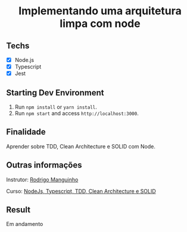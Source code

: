 <h1 align="center">
Implementando uma arquitetura limpa com node
</h1>

## Techs

- [x] Node.js
- [x] Typescript
- [x] Jest

## Starting Dev Environment

1. Run `npm install` or `yarn install`.<br />
2. Run `npm start` and access `http://localhost:3000`.<br />

## Finalidade

Aprender sobre TDD, Clean Architecture e SOLID com Node.

## Outras informações

Instrutor: <a href='https://www.linkedin.com/in/rmanguinho/?originalSubdomain=br'>Rodrigo Manguinho</a>

Curso: <a href="https://www.udemy.com/course/tdd-com-mango/?couponCode=ECB8C9D7105ED4085F50" >NodeJs, Typescript, TDD, Clean Architecture e SOLID</a>

## Result

Em andamento
